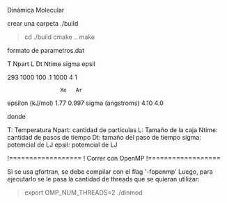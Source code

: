 Dinámica Molecular

crear una carpeta ./build
> cd ./build
> cmake ..
> make


formato de parametros.dat

T Npart L Dt Ntime sigma epsil

293 1000 100 .1 1000 4 1

                     Xe   Ar 
epsilon (kJ/mol)    1.77  0.997
sigma (angstroms)   4.10  4.0

donde

T: Temperatura
Npart: cantidad de partículas
L: Tamaño de la caja
Ntime: cantidad de pasos de tiempo
Dt: tamaño del paso de tiempo
sigma: potemcial de LJ
epsil: potemcial de LJ
       
!==================
! Correr con OpenMP
!==================

Si se usa gfortran, se debe compilar con el flag '-fopenmp'
Luego, para ejecutarlo se le pasa la cantidad de threads que
se quieran utilizar:

> export OMP_NUM_THREADS=2
> ./dinmod
